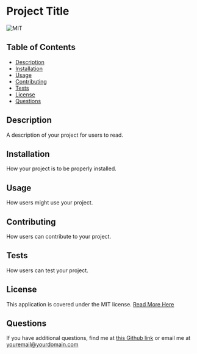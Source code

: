
# Project Title

![MIT](https://shields.io/badge/license-MIT-green)


## Table of Contents
- [Description](#description)
- [Installation](#installation)
- [Usage](#usage)
- [Contributing](#contributing)
- [Tests](#tests)
- [License](#license)
- [Questions](#questions)

## Description
A description of your project for users to read.
## Installation
How your project is to be properly installed.
## Usage
How users might use your project.
## Contributing
How users can contribute to your project.
## Tests
How users can test your project.

## License
This application is covered under the MIT license. [Read More Here](https://choosealicense.com/licenses/mit/)
## Questions
If you have additional questions, find me at
[this Github link](https://www.github.com/yourusername) or email
me at [youremail@yourdomain.com](mailto:youremail@yourdomain.com)
